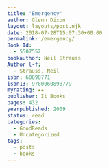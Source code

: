 ```yaml
---
title: 'Emergency'
author: Glenn Dixon
layout: layouts/post.njk
date: 2018-07-28T15:07:30+00:00
permalink: /emergency/
Book Id:
  - 5507552
bookauthor: Neil Strauss
Author l-f:
  - Strauss, Neil
isbn: 60898771
isbn13: 9780060898779
myrating: ★★
publisher: It Books
pages: 432
yearpublished: 2009
status: read
categories:
  - GoodReads
  - Uncategorized
tags:
  - posts
  - books
---
```

